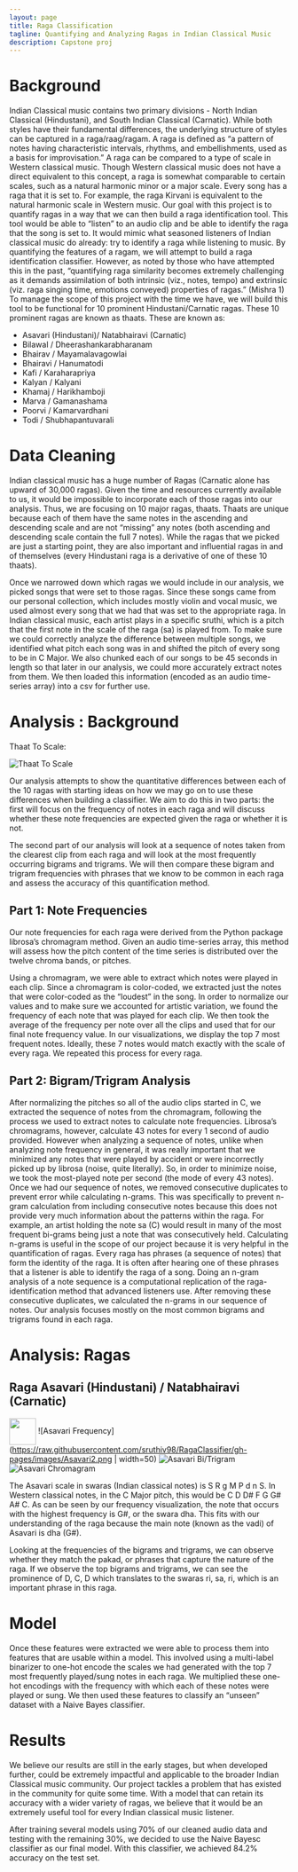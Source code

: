 ```yaml
---
layout: page
title: Raga Classification
tagline: Quantifying and Analyzing Ragas in Indian Classical Music
description: Capstone proj
---
```

# Background
Indian Classical music contains two primary divisions - North Indian Classical (Hindustani), and South Indian Classical (Carnatic). While both styles have their fundamental differences, the underlying structure of styles can be captured in a raga/raag/ragam. A raga is defined as “a pattern of notes having characteristic intervals, rhythms, and embellishments, used as a basis for improvisation.” A raga can be compared to a type of scale in Western classical music. Though Western classical music does not have a direct equivalent to this concept, a raga is somewhat comparable to certain scales, such as a natural harmonic minor or a major scale. Every song has a raga that it is set to. For example, the raga Kirvani is equivalent to the natural harmonic scale in Western music.
Our goal with this project is to quantify ragas in a way that we can then build a raga identification tool. This tool would be able to “listen” to an audio clip and be able to identify the raga that the song is set to. It would mimic what seasoned listeners of Indian classical music do already: try to identify a raga while listening to music. By quantifying the features of a ragam, we will attempt to build a raga identification classifier. However, as noted by those who have attempted this in the past, “quantifying raga similarity becomes extremely challenging as it demands assimilation of both intrinsic (viz., notes, tempo) and extrinsic (viz. raga singing time, emotions conveyed) properties of ragas.” (Mishra 1) To manage the scope of this project with the time we have, we will build this tool to be functional for 10 prominent Hindustani/Carnatic ragas. These 10 prominent ragas are known as thaats. These are known as: 
- Asavari (Hindustani)/ Natabhairavi (Carnatic)
- Bilawal / Dheerashankarabharanam
- Bhairav / Mayamalavagowlai
- Bhairavi / Hanumatodi
- Kafi / Karaharapriya
- Kalyan / Kalyani
- Khamaj / Harikhamboji
- Marva / Gamanashama
- Poorvi / Kamarvardhani
- Todi / Shubhapantuvarali

# Data Cleaning
Indian classical music has a huge number of Ragas (Carnatic alone has upward of 30,000 ragas). Given the time and resources currently available to us, it would be impossible to incorporate each of those ragas into our analysis. Thus, we are focusing on 10 major ragas, thaats. Thaats are unique because each of them have the same notes in the ascending and descending scale and are not “missing” any notes (both ascending and descending scale contain the full 7 notes). While the ragas that we picked are just a starting point, they are also important and influential ragas in and of themselves (every Hindustani raga is a derivative of one of these 10 thaats). 

Once we narrowed down which ragas we would include in our analysis, we picked songs that were set to those ragas. Since these songs came from our personal collection, which includes mostly violin and vocal music, we used almost every song that we had that was set to the appropriate raga. 
In Indian classical music, each artist plays in a specific sruthi, which is a pitch that the first note in the scale of the raga (sa) is played from. To make sure we could correctly analyze the difference between multiple songs, we identified what pitch each song was in and shifted the pitch of every song to be in C Major. We also chunked each of our songs to be 45 seconds in length so that later in our analysis, we could more accurately extract notes from them. We then loaded this information (encoded as an audio time-series array) into a csv for further use.


# Analysis : Background
Thaat To Scale: 

![Thaat To Scale](https://raw.githubusercontent.com/sruthiv98/RagaClassifier/gh-pages/images/thaattoscale.jpeg)



Our analysis attempts to show the quantitative differences between each of the 10 ragas with starting ideas on how we may go on to use these differences when building a classifier. We aim to do this in two parts: the first will focus on the frequency of notes in each raga and will discuss whether these note frequencies are expected given the raga or whether it is not. 

The second part of our analysis will look at a sequence of notes taken from the clearest clip from each raga and will look at the most frequently occurring bigrams and trigrams. We will then compare these bigram and trigram frequencies with phrases that we know to be common in each raga and assess the accuracy of this quantification method. 

## Part 1: Note Frequencies
Our note frequencies for each raga were derived from the Python package librosa’s chromagram method. Given an audio time-series array, this method will assess how the pitch content of the time series is distributed over the twelve chroma bands, or pitches. 

Using a chromagram, we were able to extract which notes were played in each clip. Since a chromagram is color-coded, we extracted just the notes that were color-coded as the “loudest” in the song. In order to normalize our values and to make sure we accounted for artistic variation, we found the frequency of each note that was played for each clip. We then took the average of the frequency per note over all the clips and used that for our final note frequency value. In our visualizations, we display the top 7 most frequent notes. Ideally, these 7 notes would match exactly with the scale of every raga. We repeated this process for every raga. 

## Part 2: Bigram/Trigram Analysis
After normalizing the pitches so all of the audio clips started in C, we extracted the sequence of notes from the chromagram, following the process we used to extract notes to calculate note frequencies. Librosa’s chromagrams, however, calculate 43 notes for every 1 second of audio provided. However when analyzing a sequence of notes, unlike when analyzing note frequency in general, it was really important that we minimized any notes that were played by accident or were incorrectly picked up by librosa (noise, quite literally).  So, in order to minimize noise, we took the most-played note per second (the mode of every 43 notes). 
Once we had our sequence of notes, we removed consecutive duplicates to prevent error while calculating n-grams. This was specifically to prevent n-gram calculation from including consecutive notes because this does not provide very much information about the patterns within the raga. For example, an artist holding the note sa (C) would result in many of the most frequent bi-grams being just a note that was consecutively held. 
Calculating n-grams is useful in the scope of our project because it is very helpful in the quantification of ragas. Every raga has phrases (a sequence of notes) that form the identity of the raga. It is often after hearing one of these phrases that a listener is able to identify the raga of a song. Doing an n-gram analysis of a note sequence is a computational replication of the raga-identification method that advanced listeners use. 
 After removing these consecutive duplicates, we calculated the n-grams in our sequence of notes. Our analysis focuses mostly on the most common bigrams and trigrams found in each raga.


# Analysis: Ragas

## Raga Asavari (Hindustani) / Natabhairavi (Carnatic)
<a href="url"><img src=https://raw.githubusercontent.com/sruthiv98/RagaClassifier/gh-pages/images/Asavari2.png  align="center" height="48" width="48" ></a>
![Asavari Frequency](https://raw.githubusercontent.com/sruthiv98/RagaClassifier/gh-pages/images/Asavari2.png | width=50)
![Asavari Bi/Trigram](https://raw.githubusercontent.com/sruthiv98/RagaClassifier/gh-pages/images/Asavari1.png)
![Asavari Chromagram](https://raw.githubusercontent.com/sruthiv98/RagaClassifier/gh-pages/images/Asavari3.png)

The Asavari scale in swaras (Indian classical notes) is S R g M P d n S. In Western classical notes, in the C Major pitch, this would be C D D# F G G# A# C. As can be seen by our frequency visualization, the note that occurs with the highest frequency is G#, or the swara dha. This fits with our understanding of the raga because the main note (known as the vadi) of Asavari is dha (G#). 

Looking at the frequencies of the bigrams and trigrams, we can observe whether they match the pakad, or phrases that capture the nature of the raga. If we observe the top bigrams and trigrams, we can see the prominence of D, C, D which translates to the swaras ri, sa, ri, which is an important phrase in this raga. 


# Model 

Once these features were extracted we were able to process them into features that are usable within a model. This involved using a multi-label binarizer to one-hot encode the scales we had generated with the top 7 most frequently played/sung notes in each raga. We multiplied these one-hot encodings with the frequency with which each of these notes were played or sung. We then used these features to classify an “unseen” dataset with a Naive Bayes classifier.


# Results
We believe our results are still in the early stages, but when developed further, could be extremely impactful and applicable to the broader Indian Classical music community. Our project tackles a problem that has existed in the community for quite some time. With a model that can retain its accuracy with a wider variety of ragas, we believe that it would be an extremely useful tool for every Indian classical music listener.

After training several models using 70% of our cleaned audio data and testing with the remaining 30%, we decided to use the Naive Bayesc classifier as our final model. With this classifier, we achieved 84.2% accuracy on the test set.
